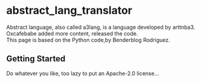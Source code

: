 # abstract_lang_translator

Abstract language, also called a3lang, is a language developed by arttnba3. Oxcafebabe added more content, released the code. This page is based on the Python code,by Benderblog Rodriguez.

## Getting Started

Do whatever you like, too lazy to put an Apache-2.0 license...